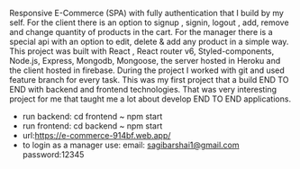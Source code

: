 Responsive E-Commerce (SPA) with fully authentication that I build by my self. 
For the client there is an option to signup , signin, logout ,  add, remove and change quantity of products in the cart.
For the manager there is a special api with an option to edit, delete & add any product in a simple way.
This project was built with React , React router v6, Styled-components, Node.js, Express, Mongodb, Mongoose, the server hosted in Heroku and the client hosted in firebase.
During the project I worked with git and used feature branch for every task.
This was my first project that a build END TO END with 
backend and frontend technologies. 
That was very interesting project for me that taught me a lot about develop END TO END applications.


- run backend: cd frontend ~ npm start
- run frontend: cd backend ~ npm start
- url:https://e-commerce-914bf.web.app/
- to login as a manager use:
email: sagibarshai1@gmail.com
password:12345
  